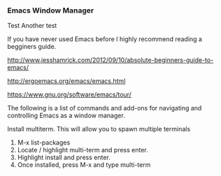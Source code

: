 ### Emacs Window Manager

Test
Another test

If you have never used Emacs before I highly recommend reading a begginers guide.

http://www.jesshamrick.com/2012/09/10/absolute-beginners-guide-to-emacs/

http://ergoemacs.org/emacs/emacs.html

https://www.gnu.org/software/emacs/tour/

The following is a list of commands and add-ons for navigating and controlling Emacs as a window manager.

Install multiterm. This will allow you to spawn multiple terminals

1. M-x list-packages
2. Locate / highlight multi-term and press enter.
3. Highlight install and press enter. 
4. Once installed, press M-x and type multi-term


